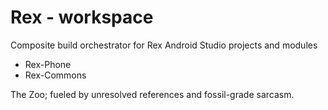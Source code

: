 # Rex - workspace

Composite build orchestrator for Rex Android Studio projects and modules
- Rex-Phone
- Rex-Commons

The Zoo; fueled by unresolved references and fossil-grade sarcasm.
